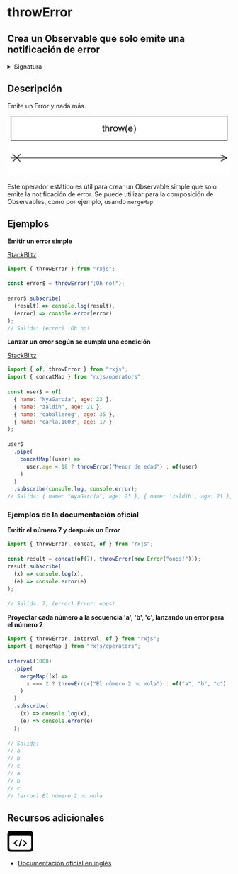# throwError

<h2 class="subtitle"> Crea un Observable que solo emite una notificación de error
</h2>

<details>
<summary>Signatura</summary>

### Firma

`throwError(error: any, scheduler?: SchedulerLike): Observable<never>`

### Parámetros

<table>
<tr><td>error</td><td>El Error que se le proporciona a la notificación error.</td></tr>
<tr><td>scheduler</td><td>Opcional. El valor por defecto es <code>undefined</code>.
El <code>SchedulerLike</code> que utilizar para planificar la emisión de la notificación <code>error</code>.</td></tr>

</table>

### Retorna

`Observable<never>`: Un Observable de error: emite solo la notificación `error` utilizando el argumento `error` proporcionado

</details>

## Descripción

Emite un Error y nada más.

<img src="assets/images/marble-diagrams/creation/throwError.png" alt="Diagrama de canicas de throw">

Este operador estático es útil para crear un Observable simple que solo emite la notificación de error. Se puede utilizar para la composición de Observables, como por ejemplo, usando `mergeMap`.

## Ejemplos

**Emitir un error simple**

<a target="_blank" href="https://stackblitz.com/edit/docu-rxjs-throwerror?file=index.ts">StackBlitz</a>

```javascript
import { throwError } from "rxjs";

const error$ = throwError("¡Oh no!");

error$.subscribe(
  (result) => console.log(result),
  (error) => console.error(error)
);
// Salida: (error) 'Oh no!
```

**Lanzar un error según se cumpla una condición**

<a target="_blank" href="https://stackblitz.com/edit/docu-rxjs-throwerror-2?file=index.ts">StackBlitz</a>

```javascript
import { of, throwError } from "rxjs";
import { concatMap } from "rxjs/operators";

const user$ = of(
  { name: "NyaGarcía", age: 23 },
  { name: "zaldih", age: 21 },
  { name: "caballerog", age: 35 },
  { name: "carla.1003", age: 17 }
);

user$
  .pipe(
    concatMap((user) =>
      user.age < 18 ? throwError("Menor de edad") : of(user)
    )
  )
  .subscribe(console.log, console.error);
// Salida: { name: "NyaGarcía", age: 23 }, { name: 'zaldih', age: 21 }, { name: "caballerog", age: 35 }, (error) Menor de edad
```

### Ejemplos de la documentación oficial

**Emitir el número 7 y después un Error**

```javascript
import { throwError, concat, of } from "rxjs";

const result = concat(of(7), throwError(new Error("oops!")));
result.subscribe(
  (x) => console.log(x),
  (e) => console.error(e)
);

// Salida: 7, (error) Error: oops!
```

**Proyectar cada número a la secuencia 'a', 'b', 'c', lanzando un error para el número 2**

```javascript
import { throwError, interval, of } from "rxjs";
import { mergeMap } from "rxjs/operators";

interval(1000)
  .pipe(
    mergeMap((x) =>
      x === 2 ? throwError("El número 2 no mola") : of("a", "b", "c")
    )
  )
  .subscribe(
    (x) => console.log(x),
    (e) => console.error(e)
  );

// Salida:
// a
// b
// c
// a
// b
// c
// (error) El número 2 no mola
```

<div class="additional-section">

## Recursos adicionales

<a target="_blank" href="https://github.com/ReactiveX/rxjs/blob/master/src/internal/observable/throwError.ts">
<img src="assets/icons/source-code.png" alt="Source code">
</a>
</div>

- <a target="_blank" href="https://rxjs.dev/api/index/function/throwError">Documentación oficial en inglés</a>

